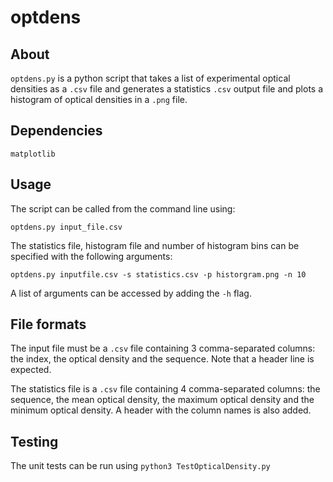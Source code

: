# optdens

## About

`optdens.py` is a python script that takes a list of experimental optical
densities as a `.csv` file and generates a statistics `.csv` output file and
plots a histogram of optical densities in a `.png` file.

## Dependencies

```matplotlib```

## Usage

The script can be called from the command line using:

```
optdens.py input_file.csv
```

The statistics file, histogram file and number of histogram bins can be
specified with the following arguments:

```
optdens.py inputfile.csv -s statistics.csv -p historgram.png -n 10
```

A list of arguments can be accessed by adding the `-h` flag.

## File formats

The input file must be a `.csv` file containing 3 comma-separated columns: the
index, the optical density and the sequence. Note that a header line is
expected.

The statistics file is a `.csv` file containing 4 comma-separated columns: the
sequence, the mean optical density, the maximum optical density and the minimum
optical density. A header with the column names is also added.

## Testing

The unit tests can be run using `python3 TestOpticalDensity.py`
